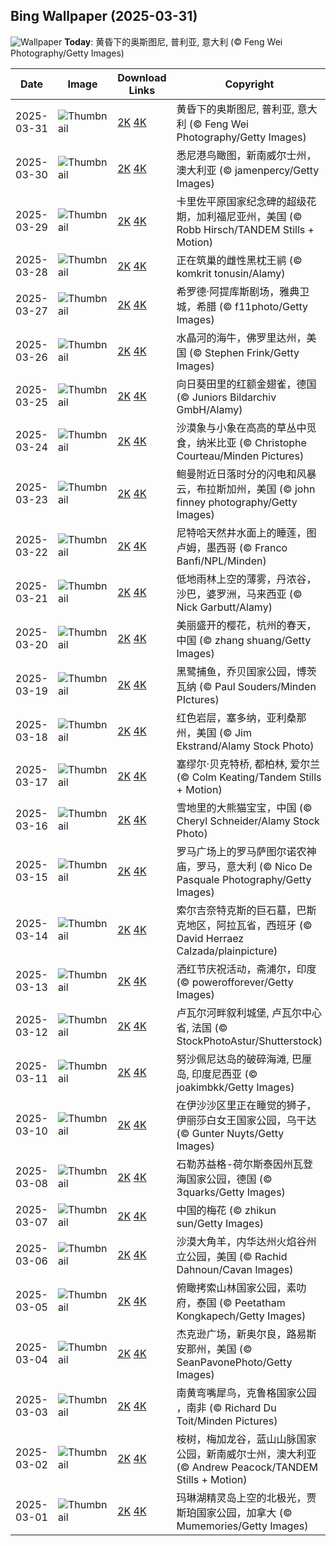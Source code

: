
  ## Bing Wallpaper (2025-03-31)
  ![Wallpaper](https://cn.bing.com/th?id=OHR.ItalyOstuni_ZH-CN8306220080_UHD.jpg&w=1024) **Today**: 黄昏下的奥斯图尼, 普利亚, 意大利 (© Feng Wei Photography/Getty Images)
  


  | Date       | Image      | Download Links    | Copyright    |
  |------------|------------|-------------------|--------------|
  | 2025-03-31 | ![Thumbnail](https://cn.bing.com/th?id=OHR.ItalyOstuni_ZH-CN8306220080_UHD.jpg&w=384&h=216) | [2K](https://cn.bing.com/th?id=OHR.ItalyOstuni_ZH-CN8306220080_UHD.jpg&w=2560&h=1440) [4K](https://cn.bing.com/th?id=OHR.ItalyOstuni_ZH-CN8306220080_UHD.jpg&w=3840&h=2160) | 黄昏下的奥斯图尼, 普利亚, 意大利 (© Feng Wei Photography/Getty Images) |
  | 2025-03-30 | ![Thumbnail](https://cn.bing.com/th?id=OHR.SydneyHarbour_ZH-CN8119451632_UHD.jpg&w=384&h=216) | [2K](https://cn.bing.com/th?id=OHR.SydneyHarbour_ZH-CN8119451632_UHD.jpg&w=2560&h=1440) [4K](https://cn.bing.com/th?id=OHR.SydneyHarbour_ZH-CN8119451632_UHD.jpg&w=3840&h=2160) | 悉尼港鸟瞰图，新南威尔士州，澳大利亚 (© jamenpercy/Getty Images) |
  | 2025-03-29 | ![Thumbnail](https://cn.bing.com/th?id=OHR.CarrizoBloom_ZH-CN7967467357_UHD.jpg&w=384&h=216) | [2K](https://cn.bing.com/th?id=OHR.CarrizoBloom_ZH-CN7967467357_UHD.jpg&w=2560&h=1440) [4K](https://cn.bing.com/th?id=OHR.CarrizoBloom_ZH-CN7967467357_UHD.jpg&w=3840&h=2160) | 卡里佐平原国家纪念碑的超级花期，加利福尼亚州，美国 (© Robb Hirsch/TANDEM Stills + Motion) |
  | 2025-03-28 | ![Thumbnail](https://cn.bing.com/th?id=OHR.NestingMonarch_ZH-CN7848166951_UHD.jpg&w=384&h=216) | [2K](https://cn.bing.com/th?id=OHR.NestingMonarch_ZH-CN7848166951_UHD.jpg&w=2560&h=1440) [4K](https://cn.bing.com/th?id=OHR.NestingMonarch_ZH-CN7848166951_UHD.jpg&w=3840&h=2160) | 正在筑巢的雌性黑枕王鹟 (© komkrit tonusin/Alamy) |
  | 2025-03-27 | ![Thumbnail](https://cn.bing.com/th?id=OHR.OdeonAthens_ZH-CN6085881625_UHD.jpg&w=384&h=216) | [2K](https://cn.bing.com/th?id=OHR.OdeonAthens_ZH-CN6085881625_UHD.jpg&w=2560&h=1440) [4K](https://cn.bing.com/th?id=OHR.OdeonAthens_ZH-CN6085881625_UHD.jpg&w=3840&h=2160) | 希罗德·阿提库斯剧场，雅典卫城，希腊 (© f11photo/Getty Images) |
  | 2025-03-26 | ![Thumbnail](https://cn.bing.com/th?id=OHR.CrystalManatee_ZH-CN7547286414_UHD.jpg&w=384&h=216) | [2K](https://cn.bing.com/th?id=OHR.CrystalManatee_ZH-CN7547286414_UHD.jpg&w=2560&h=1440) [4K](https://cn.bing.com/th?id=OHR.CrystalManatee_ZH-CN7547286414_UHD.jpg&w=3840&h=2160) | 水晶河的海牛，佛罗里达州，美国 (© Stephen Frink/Getty Images) |
  | 2025-03-25 | ![Thumbnail](https://cn.bing.com/th?id=OHR.GoldfinchSunflower_ZH-CN7276848190_UHD.jpg&w=384&h=216) | [2K](https://cn.bing.com/th?id=OHR.GoldfinchSunflower_ZH-CN7276848190_UHD.jpg&w=2560&h=1440) [4K](https://cn.bing.com/th?id=OHR.GoldfinchSunflower_ZH-CN7276848190_UHD.jpg&w=3840&h=2160) | 向日葵田里的红额金翅雀，德国 (© Juniors Bildarchiv GmbH/Alamy) |
  | 2025-03-24 | ![Thumbnail](https://cn.bing.com/th?id=OHR.ElephantGrass_ZH-CN7110191053_UHD.jpg&w=384&h=216) | [2K](https://cn.bing.com/th?id=OHR.ElephantGrass_ZH-CN7110191053_UHD.jpg&w=2560&h=1440) [4K](https://cn.bing.com/th?id=OHR.ElephantGrass_ZH-CN7110191053_UHD.jpg&w=3840&h=2160) | 沙漠象与小象在高高的草丛中觅食，纳米比亚 (© Christophe Courteau/Minden Pictures) |
  | 2025-03-23 | ![Thumbnail](https://cn.bing.com/th?id=OHR.NebraskaStorm_ZH-CN6944682381_UHD.jpg&w=384&h=216) | [2K](https://cn.bing.com/th?id=OHR.NebraskaStorm_ZH-CN6944682381_UHD.jpg&w=2560&h=1440) [4K](https://cn.bing.com/th?id=OHR.NebraskaStorm_ZH-CN6944682381_UHD.jpg&w=3840&h=2160) | 鲍曼附近日落时分的闪电和风暴云，布拉斯加州，美国 (© john finney photography/Getty Images) |
  | 2025-03-22 | ![Thumbnail](https://cn.bing.com/th?id=OHR.CenoteLilies_ZH-CN5915682591_UHD.jpg&w=384&h=216) | [2K](https://cn.bing.com/th?id=OHR.CenoteLilies_ZH-CN5915682591_UHD.jpg&w=2560&h=1440) [4K](https://cn.bing.com/th?id=OHR.CenoteLilies_ZH-CN5915682591_UHD.jpg&w=3840&h=2160) | 尼特哈天然井水面上的睡莲，图卢姆，墨西哥 (© Franco Banfi/NPL/Minden) |
  | 2025-03-21 | ![Thumbnail](https://cn.bing.com/th?id=OHR.DanumValley_ZH-CN5786482012_UHD.jpg&w=384&h=216) | [2K](https://cn.bing.com/th?id=OHR.DanumValley_ZH-CN5786482012_UHD.jpg&w=2560&h=1440) [4K](https://cn.bing.com/th?id=OHR.DanumValley_ZH-CN5786482012_UHD.jpg&w=3840&h=2160) | 低地雨林上空的薄雾，丹浓谷，沙巴，婆罗洲，马来西亚 (© Nick Garbutt/Alamy) |
  | 2025-03-20 | ![Thumbnail](https://cn.bing.com/th?id=OHR.SpringequinoxY25_ZH-CN1635828827_UHD.jpg&w=384&h=216) | [2K](https://cn.bing.com/th?id=OHR.SpringequinoxY25_ZH-CN1635828827_UHD.jpg&w=2560&h=1440) [4K](https://cn.bing.com/th?id=OHR.SpringequinoxY25_ZH-CN1635828827_UHD.jpg&w=3840&h=2160) | 美丽盛开的樱花，杭州的春天，中国 (© zhang shuang/Getty Images) |
  | 2025-03-19 | ![Thumbnail](https://cn.bing.com/th?id=OHR.BlackHeron_ZH-CN6764711050_UHD.jpg&w=384&h=216) | [2K](https://cn.bing.com/th?id=OHR.BlackHeron_ZH-CN6764711050_UHD.jpg&w=2560&h=1440) [4K](https://cn.bing.com/th?id=OHR.BlackHeron_ZH-CN6764711050_UHD.jpg&w=3840&h=2160) | 黑鹭捕鱼，乔贝国家公园，博茨瓦纳 (© Paul Souders/Minden PIctures) |
  | 2025-03-18 | ![Thumbnail](https://cn.bing.com/th?id=OHR.SedonaSpring_ZH-CN6305197600_UHD.jpg&w=384&h=216) | [2K](https://cn.bing.com/th?id=OHR.SedonaSpring_ZH-CN6305197600_UHD.jpg&w=2560&h=1440) [4K](https://cn.bing.com/th?id=OHR.SedonaSpring_ZH-CN6305197600_UHD.jpg&w=3840&h=2160) | 红色岩层，塞多纳，亚利桑那州，美国 (© Jim Ekstrand/Alamy Stock Photo) |
  | 2025-03-17 | ![Thumbnail](https://cn.bing.com/th?id=OHR.BeckettBridge_ZH-CN6206942429_UHD.jpg&w=384&h=216) | [2K](https://cn.bing.com/th?id=OHR.BeckettBridge_ZH-CN6206942429_UHD.jpg&w=2560&h=1440) [4K](https://cn.bing.com/th?id=OHR.BeckettBridge_ZH-CN6206942429_UHD.jpg&w=3840&h=2160) | 塞缪尔·贝克特桥, 都柏林, 爱尔兰 (© Colm Keating/Tandem Stills + Motion) |
  | 2025-03-16 | ![Thumbnail](https://cn.bing.com/th?id=OHR.PandaSnow_ZH-CN5981854301_UHD.jpg&w=384&h=216) | [2K](https://cn.bing.com/th?id=OHR.PandaSnow_ZH-CN5981854301_UHD.jpg&w=2560&h=1440) [4K](https://cn.bing.com/th?id=OHR.PandaSnow_ZH-CN5981854301_UHD.jpg&w=3840&h=2160) | 雪地里的大熊猫宝宝，中国 (© Cheryl Schneider/Alamy Stock Photo) |
  | 2025-03-15 | ![Thumbnail](https://cn.bing.com/th?id=OHR.ForumRomanum_ZH-CN5873120178_UHD.jpg&w=384&h=216) | [2K](https://cn.bing.com/th?id=OHR.ForumRomanum_ZH-CN5873120178_UHD.jpg&w=2560&h=1440) [4K](https://cn.bing.com/th?id=OHR.ForumRomanum_ZH-CN5873120178_UHD.jpg&w=3840&h=2160) | 罗马广场上的罗马萨图尔诺农神庙，罗马，意大利 (© Nico De Pasquale Photography/Getty Images) |
  | 2025-03-14 | ![Thumbnail](https://cn.bing.com/th?id=OHR.BasqueDolmen_ZH-CN2364777801_UHD.jpg&w=384&h=216) | [2K](https://cn.bing.com/th?id=OHR.BasqueDolmen_ZH-CN2364777801_UHD.jpg&w=2560&h=1440) [4K](https://cn.bing.com/th?id=OHR.BasqueDolmen_ZH-CN2364777801_UHD.jpg&w=3840&h=2160) | 索尔吉奈特克斯的巨石墓，巴斯克地区，阿拉瓦省，西班牙 (© David Herraez Calzada/plainpicture) |
  | 2025-03-13 | ![Thumbnail](https://cn.bing.com/th?id=OHR.HoliColors_ZH-CN2177185823_UHD.jpg&w=384&h=216) | [2K](https://cn.bing.com/th?id=OHR.HoliColors_ZH-CN2177185823_UHD.jpg&w=2560&h=1440) [4K](https://cn.bing.com/th?id=OHR.HoliColors_ZH-CN2177185823_UHD.jpg&w=3840&h=2160) | 洒红节庆祝活动，斋浦尔，印度 (© powerofforever/Getty Images) |
  | 2025-03-12 | ![Thumbnail](https://cn.bing.com/th?id=OHR.ChateauLoire_ZH-CN5040147638_UHD.jpg&w=384&h=216) | [2K](https://cn.bing.com/th?id=OHR.ChateauLoire_ZH-CN5040147638_UHD.jpg&w=2560&h=1440) [4K](https://cn.bing.com/th?id=OHR.ChateauLoire_ZH-CN5040147638_UHD.jpg&w=3840&h=2160) | 卢瓦尔河畔叙利城堡, 卢瓦尔中心省, 法国 (© StockPhotoAstur/Shutterstock) |
  | 2025-03-11 | ![Thumbnail](https://cn.bing.com/th?id=OHR.NusaPenida_ZH-CN4934656933_UHD.jpg&w=384&h=216) | [2K](https://cn.bing.com/th?id=OHR.NusaPenida_ZH-CN4934656933_UHD.jpg&w=2560&h=1440) [4K](https://cn.bing.com/th?id=OHR.NusaPenida_ZH-CN4934656933_UHD.jpg&w=3840&h=2160) | 努沙佩尼达岛的破碎海滩, 巴厘岛, 印度尼西亚 (© joakimbkk/Getty Images) |
  | 2025-03-10 | ![Thumbnail](https://cn.bing.com/th?id=OHR.NappingLion_ZH-CN1214312983_UHD.jpg&w=384&h=216) | [2K](https://cn.bing.com/th?id=OHR.NappingLion_ZH-CN1214312983_UHD.jpg&w=2560&h=1440) [4K](https://cn.bing.com/th?id=OHR.NappingLion_ZH-CN1214312983_UHD.jpg&w=3840&h=2160) | 在伊沙沙区里正在睡觉的狮子，伊丽莎白女王国家公园，乌干达 (© Gunter Nuyts/Getty Images) |
  | 2025-03-08 | ![Thumbnail](https://cn.bing.com/th?id=OHR.WaddenSeaBiosphereReserve_ZH-CN9012125146_UHD.jpg&w=384&h=216) | [2K](https://cn.bing.com/th?id=OHR.WaddenSeaBiosphereReserve_ZH-CN9012125146_UHD.jpg&w=2560&h=1440) [4K](https://cn.bing.com/th?id=OHR.WaddenSeaBiosphereReserve_ZH-CN9012125146_UHD.jpg&w=3840&h=2160) | 石勒苏益格-荷尔斯泰因州瓦登海国家公园，德国 (© 3quarks/Getty Images) |
  | 2025-03-07 | ![Thumbnail](https://cn.bing.com/th?id=OHR.PlumBlossom_ZH-CN5888621119_UHD.jpg&w=384&h=216) | [2K](https://cn.bing.com/th?id=OHR.PlumBlossom_ZH-CN5888621119_UHD.jpg&w=2560&h=1440) [4K](https://cn.bing.com/th?id=OHR.PlumBlossom_ZH-CN5888621119_UHD.jpg&w=3840&h=2160) | 中国的梅花 (© zhikun sun/Getty Images) |
  | 2025-03-06 | ![Thumbnail](https://cn.bing.com/th?id=OHR.NevadaBigHorns_ZH-CN5987046965_UHD.jpg&w=384&h=216) | [2K](https://cn.bing.com/th?id=OHR.NevadaBigHorns_ZH-CN5987046965_UHD.jpg&w=2560&h=1440) [4K](https://cn.bing.com/th?id=OHR.NevadaBigHorns_ZH-CN5987046965_UHD.jpg&w=3840&h=2160) | 沙漠大角羊，内华达州火焰谷州立公园，美国 (© Rachid Dahnoun/Cavan Images) |
  | 2025-03-05 | ![Thumbnail](https://cn.bing.com/th?id=OHR.SuratThani_ZH-CN4797096558_UHD.jpg&w=384&h=216) | [2K](https://cn.bing.com/th?id=OHR.SuratThani_ZH-CN4797096558_UHD.jpg&w=2560&h=1440) [4K](https://cn.bing.com/th?id=OHR.SuratThani_ZH-CN4797096558_UHD.jpg&w=3840&h=2160) | 俯瞰拷索山林国家公园，素叻府，泰国 (© Peetatham Kongkapech/Getty Images) |
  | 2025-03-04 | ![Thumbnail](https://cn.bing.com/th?id=OHR.MardiGrasJackson_ZH-CN3456301377_UHD.jpg&w=384&h=216) | [2K](https://cn.bing.com/th?id=OHR.MardiGrasJackson_ZH-CN3456301377_UHD.jpg&w=2560&h=1440) [4K](https://cn.bing.com/th?id=OHR.MardiGrasJackson_ZH-CN3456301377_UHD.jpg&w=3840&h=2160) | 杰克逊广场，新奥尔良，路易斯安那州，美国 (© SeanPavonePhoto/Getty Images) |
  | 2025-03-03 | ![Thumbnail](https://cn.bing.com/th?id=OHR.HornbillPair_ZH-CN3380997666_UHD.jpg&w=384&h=216) | [2K](https://cn.bing.com/th?id=OHR.HornbillPair_ZH-CN3380997666_UHD.jpg&w=2560&h=1440) [4K](https://cn.bing.com/th?id=OHR.HornbillPair_ZH-CN3380997666_UHD.jpg&w=3840&h=2160) | 南黄弯嘴犀鸟，克鲁格国家公园 ，南非 (© Richard Du Toit/Minden Pictures) |
  | 2025-03-02 | ![Thumbnail](https://cn.bing.com/th?id=OHR.EucalyptusForest_ZH-CN3052498076_UHD.jpg&w=384&h=216) | [2K](https://cn.bing.com/th?id=OHR.EucalyptusForest_ZH-CN3052498076_UHD.jpg&w=2560&h=1440) [4K](https://cn.bing.com/th?id=OHR.EucalyptusForest_ZH-CN3052498076_UHD.jpg&w=3840&h=2160) | 桉树，梅加龙谷，蓝山山脉国家公园，新南威尔士州，澳大利亚 (© Andrew Peacock/TANDEM Stills + Motion) |
  | 2025-03-01 | ![Thumbnail](https://cn.bing.com/th?id=OHR.MaligneLakeJasper_ZH-CN2664289451_UHD.jpg&w=384&h=216) | [2K](https://cn.bing.com/th?id=OHR.MaligneLakeJasper_ZH-CN2664289451_UHD.jpg&w=2560&h=1440) [4K](https://cn.bing.com/th?id=OHR.MaligneLakeJasper_ZH-CN2664289451_UHD.jpg&w=3840&h=2160) | 玛琳湖精灵岛上空的北极光，贾斯珀国家公园，加拿大 (© Mumemories/Getty Images) |